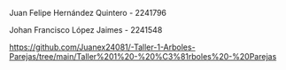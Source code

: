 Juan Felipe Hernández Quintero - 2241796

Johan Francisco López Jaimes - 2241548

https://github.com/Juanex24081/-Taller-1-Arboles-Parejas/tree/main/Taller%201%20-%20%C3%81rboles%20-%20Parejas
